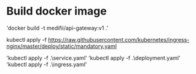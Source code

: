 # Build docker image

'docker build -t medifii/api-gateway:v1 .'

kubectl apply -f https://raw.githubusercontent.com/kubernetes/ingress-nginx/master/deploy/static/mandatory.yaml

'kubectl apply -f .\service.yaml'
'kubectl apply -f .\deployment.yaml'
'kubectl apply -f .\ingress.yaml'